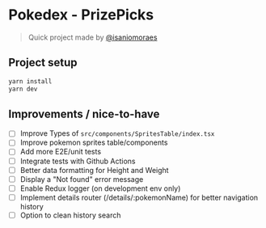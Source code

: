 # Pokedex - PrizePicks
> Quick project made by [@isaniomoraes](https://github.com/isaniomoraes)

## Project setup

```bash
yarn install
yarn dev
```

## Improvements / nice-to-have

- [ ] Improve Types of `src/components/SpritesTable/index.tsx`
- [ ] Improve pokemon sprites table/components
- [ ] Add more E2E/unit tests
- [ ] Integrate tests with Github Actions
- [ ] Better data formatting for Height and Weight
- [ ] Display a "Not found" error message
- [ ] Enable Redux logger (on development env only)
- [ ] Implement details router (/details/:pokemonName) for better navigation history
- [ ] Option to clean history search